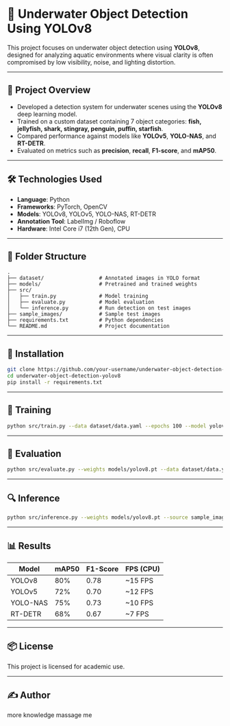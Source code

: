 # 🐠 Underwater Object Detection Using YOLOv8

This project focuses on underwater object detection using **YOLOv8**, designed for analyzing aquatic environments where visual clarity is often compromised by low visibility, noise, and lighting distortion.

---

## 🚀 Project Overview

- Developed a detection system for underwater scenes using the **YOLOv8** deep learning model.
- Trained on a custom dataset containing 7 object categories: **fish, jellyfish, shark, stingray, penguin, puffin, starfish**.
- Compared performance against models like **YOLOv5**, **YOLO-NAS**, and **RT-DETR**.
- Evaluated on metrics such as **precision**, **recall**, **F1-score**, and **mAP50**.

---

## 🛠️ Technologies Used

- **Language**: Python  
- **Frameworks**: PyTorch, OpenCV  
- **Models**: YOLOv8, YOLOv5, YOLO-NAS, RT-DETR  
- **Annotation Tool**: LabelImg / Roboflow  
- **Hardware**: Intel Core i7 (12th Gen), CPU

---

## 📁 Folder Structure

```
.
├── dataset/                  # Annotated images in YOLO format
├── models/                   # Pretrained and trained weights
├── src/
│   ├── train.py              # Model training
│   ├── evaluate.py           # Model evaluation
│   └── inference.py          # Run detection on test images
├── sample_images/            # Sample test images
├── requirements.txt          # Python dependencies
└── README.md                 # Project documentation
```

---

## 🔧 Installation

```bash
git clone https://github.com/your-username/underwater-object-detection-yolov8.git
cd underwater-object-detection-yolov8
pip install -r requirements.txt
```

---

## 🔧 Training

```bash
python src/train.py --data dataset/data.yaml --epochs 100 --model yolov8n.yaml
```

---

## 🧪 Evaluation

```bash
python src/evaluate.py --weights models/yolov8.pt --data dataset/data.yaml
```

---

## 🔍 Inference

```bash
python src/inference.py --weights models/yolov8.pt --source sample_images/test1.jpg
```

---

## 📊 Results

| Model     | mAP50 | F1-Score | FPS (CPU) |
|-----------|-------|----------|------------|
| YOLOv8    | 80%   | 0.78     | ~15 FPS    |
| YOLOv5    | 72%   | 0.70     | ~12 FPS    |
| YOLO-NAS  | 75%   | 0.73     | ~10 FPS    |
| RT-DETR   | 68%   | 0.67     | ~7 FPS     |

---

## 📦 License

This project is licensed for academic use.

---

## ✍️ Author

more knowledge massage me 
